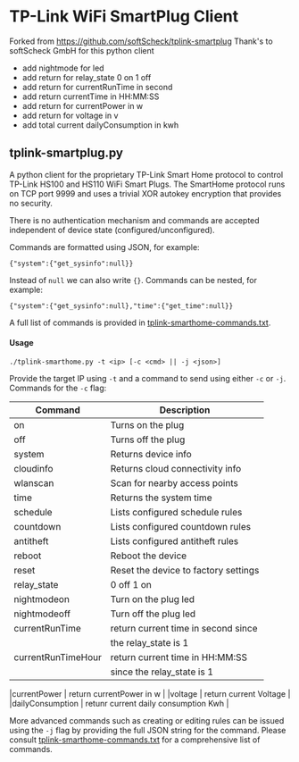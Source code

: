 # TP-Link WiFi SmartPlug Client

Forked from https://github.com/softScheck/tplink-smartplug
Thank's to softScheck GmbH for this python client

- add nightmode for led
- add return for relay_state 0 on 1 off
- add return for currentRunTime in second
- add return currentTime in HH:MM:SS
- add return for currentPower in w
- add return for voltage in v
- add total current dailyConsumption in kwh


## tplink-smartplug.py ##

A python client for the proprietary TP-Link Smart Home protocol to control TP-Link HS100 and HS110 WiFi Smart Plugs.
The SmartHome protocol runs on TCP port 9999 and uses a trivial XOR autokey encryption that provides no security. 

There is no authentication mechanism and commands are accepted independent of device state (configured/unconfigured).


Commands are formatted using JSON, for example:

  `{"system":{"get_sysinfo":null}}`

Instead of `null` we can also write `{}`. Commands can be nested, for example:

  `{"system":{"get_sysinfo":null},"time":{"get_time":null}}`

A full list of commands is provided in [tplink-smarthome-commands.txt](tplink-smarthome-commands.txt).


#### Usage ####

   `./tplink-smarthome.py -t <ip> [-c <cmd> || -j <json>]`

Provide the target IP using `-t` and a command to send using either `-c` or `-j`. Commands for the `-c` flag:

| Command            | Description                          |
|--------------------|--------------------------------------|
| on                 | Turns on the plug                    |
| off                | Turns off the plug                   |
| system             | Returns device info                  |
| cloudinfo          | Returns cloud connectivity info      |
| wlanscan           | Scan for nearby access points        |
| time               | Returns the system time              |
| schedule           | Lists configured schedule rules      |
| countdown          | Lists configured countdown rules     |
| antitheft          | Lists configured antitheft rules     |
| reboot             | Reboot the device                    |
| reset              | Reset the device to factory settings |
| relay_state        | 0 off 1 on                           |
| nightmodeon        | Turn on the plug led                 |
| nightmodeoff       | Turn off the plug led                |
| currentRunTime     | return current time in second since  |
|                    | the relay_state is 1                 |
| currentRunTimeHour | return current time in HH:MM:SS      |
|                    | since the relay_state is 1           |

|currentPower        | return currentPower in w             |
|voltage             | return current Voltage               |
|dailyConsumption    | retunr current daily consumption Kwh |

More advanced commands such as creating or editing rules can be issued using the `-j` flag by providing the full JSON string for the command. Please consult [tplink-smarthome-commands.txt](tplink-smarthome-commands.txt) for a comprehensive list of commands.

